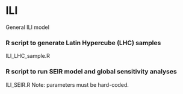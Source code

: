 # ILI
General ILI model
### R script to generate Latin Hypercube (LHC) samples
ILI_LHC_sample.R
### R script to run SEIR model and global sensitivity analyses
ILI_SEIR.R
Note: parameters must be hard-coded.
